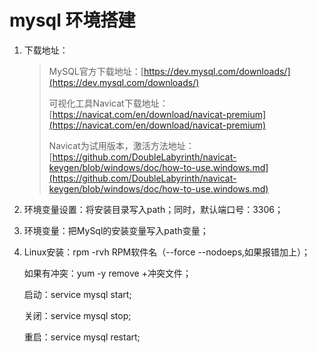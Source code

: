 # mysql 环境搭建

1. 下载地址：

   > MySQL官方下载地址：[https://dev.mysql.com/downloads/](https://dev.mysql.com/downloads/)
   >
   > 可视化工具Navicat下载地址：[https://navicat.com/en/download/navicat-premium](https://navicat.com/en/download/navicat-premium)
   >
   > Navicat为试用版本，激活方法地址：[https://github.com/DoubleLabyrinth/navicat-keygen/blob/windows/doc/how-to-use.windows.md](https://github.com/DoubleLabyrinth/navicat-keygen/blob/windows/doc/how-to-use.windows.md)

2. 环境变量设置：将安装目录写入path；同时，默认端口号：3306；

3. 环境变量：把MySql的安装变量写入path变量；

4. Linux安装：rpm -rvh  RPM软件名（--force --nodoeps,如果报错加上）；

   如果有冲突：yum -y remove +冲突文件； 

   启动：service mysql start;

   关闭：service mysql stop;

   重启：service mysql restart;

   
